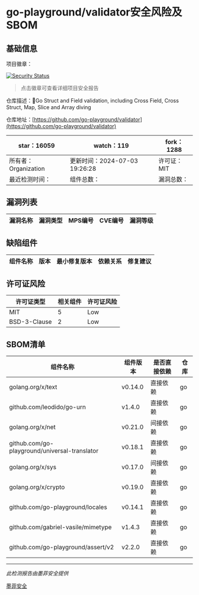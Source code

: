 # go-playground/validator安全风险及SBOM

## 基础信息

项目徽章：

[![Security Status](https://www.murphysec.com/platform3/v31/badge/1809291269625466880.svg)](https://www.murphysec.com/console/report/1694048915396390912/1809291269625466880)

> 点击徽章可查看详细项目安全报告

仓库描述：:100:Go Struct and Field validation, including Cross Field, Cross Struct, Map, Slice and Array diving

仓库地址：[https://github.com/go-playground/validator](https://github.com/go-playground/validator)

| star：16059 | watch：119 | fork：1288 |
| ----------- | -------------- | ------------ |
| 所有者：Organization | 更新时间：2024-07-03 19:26:28 | 许可证：MIT |
| 最近检测时间： | 组件总数： | 漏洞总数： |




## 漏洞列表

| 漏洞名称 | 漏洞类型 | MPS编号 | CVE编号 | 漏洞等级 |
| ------- | ------ | ------- | ------ | ----- |





## 缺陷组件

| 组件名称 | 版本 | 最小修复版本 | 依赖关系 | 修复建议 |
| -------- | ---- | ------------ | -------- | -------- |





## 许可证风险

| 许可证类型 | 相关组件 | 许可证风险 |
| ---------- | -------- | ---------- |
|MIT|5|Low|
|BSD-3-Clause|2|Low|




## SBOM清单

| 组件名称 | 组件版本 | 是否直接依赖 | 仓库 |
| -------- | -------- | ------------ | ---- |
|golang.org/x/text|v0.14.0|直接依赖|go|
|github.com/leodido/go-urn|v1.4.0|直接依赖|go|
|golang.org/x/net|v0.21.0|间接依赖|go|
|github.com/go-playground/universal-translator|v0.18.1|直接依赖|go|
|golang.org/x/sys|v0.17.0|间接依赖|go|
|golang.org/x/crypto|v0.19.0|直接依赖|go|
|github.com/go-playground/locales|v0.14.1|直接依赖|go|
|github.com/gabriel-vasile/mimetype|v1.4.3|直接依赖|go|
|github.com/go-playground/assert/v2|v2.2.0|直接依赖|go|


------

*此检测报告由墨菲安全提供*

[墨菲安全](www.murphysec.com)